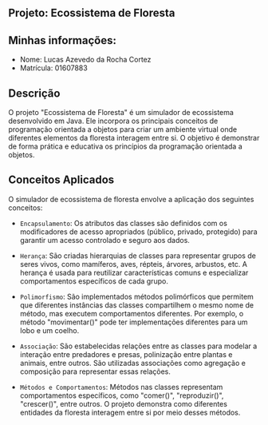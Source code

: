 ## Projeto: Ecossistema de Floresta

## Minhas informações:

- Nome: Lucas Azevedo da Rocha Cortez
- Matrícula: 01607883

## Descrição

O projeto "Ecossistema de Floresta" é um simulador de ecossistema desenvolvido em Java. Ele incorpora os principais conceitos de programação orientada a objetos para criar um ambiente virtual onde diferentes elementos da floresta interagem entre si. O objetivo é demonstrar de forma prática e educativa os princípios da programação orientada a objetos.

## Conceitos Aplicados

O simulador de ecossistema de floresta envolve a aplicação dos seguintes conceitos:

- `Encapsulamento`: Os atributos das classes são definidos com os modificadores de acesso apropriados (público, privado, protegido) para garantir um acesso controlado e seguro aos dados.

- `Herança`: São criadas hierarquias de classes para representar grupos de seres vivos, como mamíferos, aves, répteis, árvores, arbustos, etc. A herança é usada para reutilizar características comuns e especializar comportamentos específicos de cada grupo.

- `Polimorfismo`: São implementados métodos polimórficos que permitem que diferentes instâncias das classes compartilhem o mesmo nome de método, mas executem comportamentos diferentes. Por exemplo, o método "movimentar()" pode ter implementações diferentes para um lobo e um coelho.

- `Associação`: São estabelecidas relações entre as classes para modelar a interação entre predadores e presas, polinização entre plantas e animais, entre outros. São utilizadas associações como agregação e composição para representar essas relações.

- `Métodos e Comportamentos`: Métodos nas classes representam comportamentos específicos, como "comer()", "reproduzir()", "crescer()", entre outros. O projeto demonstra como diferentes entidades da floresta interagem entre si por meio desses métodos.
